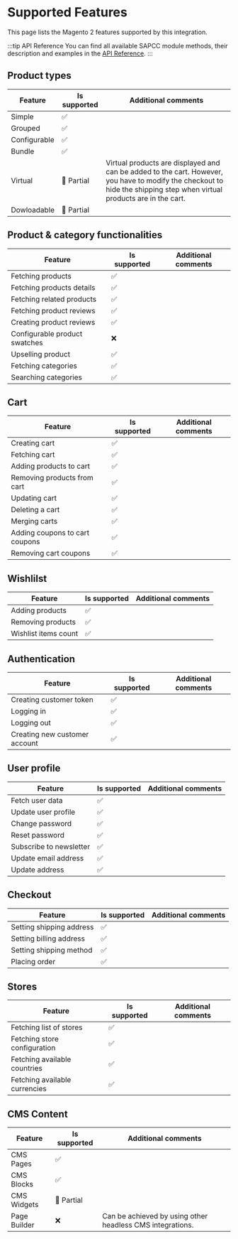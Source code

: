 # Supported Features

This page lists the Magento 2 features supported by this integration.

:::tip API Reference
You can find all available SAPCC module methods, their description and examples in the [API Reference](/integrations/magento/api/magento-api).
:::

## Product types

| Feature                           | Is supported |  Additional comments  |
| ------------------------------    | ------------ | --------------------- |
| Simple                            | ✅           |                       |                       
| Grouped                           | ✅           |                       |
| Configurable                      | ✅           |                       | 
| Bundle                            | ✅           |                       | 
| Virtual                           | 🚧 Partial   | Virtual products are displayed and can be added to the cart. However, you have to modify the checkout to hide the shipping step when virtual products are in the cart.| 
| Dowloadable                       | 🚧 Partial   |                       | 


## Product & category functionalities

| Feature                           | Is supported |  Additional comments  |
| ------------------------------    | ------------ | --------------------- |
| Fetching products                 | ✅           |                       | 
| Fetching products details         | ✅           |                       | 
| Fetching related products         | ✅           |                       | 
| Fetching product reviews          | ✅           |                       | 
| Creating product reviews          | ✅           |                       | 
| Configurable product swatches     | ❌           |                       | 
| Upselling product                 | ✅           |                       | 
| Fetching categories               | ✅           |                       | 
| Searching categories              | ✅           |                       | 


## Cart

| Feature                          | Is supported |  Additional comments  |
| ------------------------------   | ------------ | --------------------- |
| Creating cart                    | ✅           |                       | 
| Fetching cart                    | ✅           |                       | 
| Adding products to cart          | ✅           |                       | 
| Removing products from cart      | ✅           |                       | 
| Updating cart                    | ✅           |                       | 
| Deleting a cart                  | ✅           |                       | 
| Merging carts                    | ✅           |                       | 
| Adding coupons to cart coupons   | ✅           |                       | 
| Removing cart coupons            | ✅           |                       | 



## Wishlilst

| Feature                          | Is supported |  Additional comments  |
| -------------------------------- | ------------ | --------------------- |
| Adding products                  | ✅           |                       | 
| Removing products                | ✅           |                       | 
| Wishlist items count             | ✅           |                       | 


## Authentication

| Feature                          | Is supported |  Additional comments  |
| -------------------------------- | ------------ | --------------------- |
| Creating customer token          | ✅           |                       | 
| Logging in                       | ✅           |                       | 
| Logging out                      | ✅           |                       | 
| Creating new customer account    | ✅           |                       | 


## User profile

| Feature                          | Is supported |  Additional comments  |
| -------------------------------- | ------------ | --------------------- |
| Fetch user data                  | ✅           |                       | 
| Update user profile              | ✅           |                       | 
| Change password                  | ✅           |                       | 
| Reset password                   | ✅           |                       | 
| Subscribe to newsletter          | ✅           |                       | 
| Update email address             | ✅           |                       | 
| Update address                   | ✅           |                       |


## Checkout

| Feature                          | Is supported |  Additional comments  |
| -------------------------------- | ------------ | --------------------- | 
| Setting shipping address         | ✅           |                       | 
| Setting billing address          | ✅           |                       | 
| Setting shipping method          | ✅           |                       | 
| Placing order                    | ✅           |                       | 


## Stores

| Feature                              | Is supported |  Additional comments  |
| ------------------------------------ | ------------ | --------------------- | 
| Fetching list of stores              | ✅           |                       |
| Fetching store configuration         | ✅           |                       |
| Fetching available countries         | ✅           |                       |
| Fetching available currencies        | ✅           |                       |

## CMS Content

| Feature                              | Is supported |  Additional comments  |
| ------------------------------------ | ------------ | --------------------- | 
| CMS Pages                            | ✅           |                       |
| CMS Blocks                           | ✅           |                       |
| CMS Widgets                          | 🚧 Partial   |                       |
| Page Builder                         | ❌           | Can be achieved by using other headless CMS integrations. |
